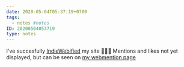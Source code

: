```yaml
---
date: 2020-05-04T05:37:19+0700
tags:
  - notes #notes
ID: 20200504053719
type: notes
---
```


I've succesfully [IndieWebified](https://indiewebify.me/) my site 🥰🙌🦇 Mentions and likes not yet displayed, but can be seen on [my webmention page](https://webmention.io/api/mentions.html?token=AdTeNszCWG2M0ODd39Ahsw)
